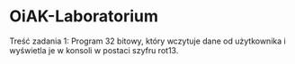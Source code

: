 # OiAK-Laboratorium
Treść zadania 1:
Program 32 bitowy, który wczytuje dane od użytkownika i wyświetla je w konsoli w postaci szyfru rot13.
